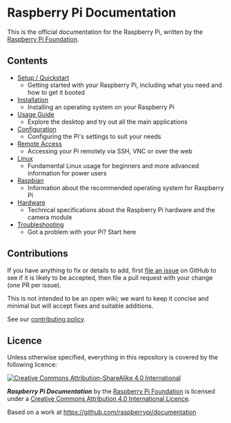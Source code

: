 # Raspberry Pi Documentation

This is the official documentation for the Raspberry Pi, written by the [Raspberry Pi Foundation](http://raspberrypi.org).

## Contents

- [Setup / Quickstart](setup/README.md)
    - Getting started with your Raspberry Pi, including what you need and how to get it booted
- [Installation](installation/README.md)
    - Installing an operating system on your Raspberry Pi
- [Usage Guide](usage/README.md)
    - Explore the desktop and try out all the main applications
- [Configuration](configuration/README.md)
    - Configuring the Pi's settings to suit your needs
- [Remote Access](remote-access/README.md)
    - Accessing your Pi remotely via SSH, VNC or over the web
- [Linux](linux/README.md)
    - Fundamental Linux usage for beginners and more advanced information for power users
- [Raspbian](raspbian/README.md)
    - Information about the recommended operating system for Raspberry Pi
- [Hardware](hardware/README.md)
    - Technical specifications about the Raspberry Pi hardware and the camera module
- [Troubleshooting](troubleshooting/README.md)
    - Got a problem with your Pi? Start here

## Contributions

If you have anything to fix or details to add, first [file an issue](http://github.com/raspberrypi/documentation/issues) on GitHub to see if it is likely to be accepted, then file a pull request with your change (one PR per issue).

This is not intended to be an open wiki; we want to keep it concise and minimal but will accept fixes and suitable additions.

See our [contributing policy](CONTRIBUTING.md).

## Licence

Unless otherwise specified, everything in this repository is covered by the following licence:

[![Creative Commons Attribution-ShareAlike 4.0 International](http://i.creativecommons.org/l/by-sa/4.0/88x31.png)](http://creativecommons.org/licenses/by-sa/4.0/)

***Raspberry Pi Documentation*** by the [Raspberry Pi Foundation](http://www.raspberrypi.org) is licensed under a [Creative Commons Attribution 4.0 International Licence](http://creativecommons.org/licenses/by-sa/4.0/).

Based on a work at https://github.com/raspberrypi/documentation
